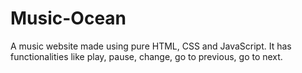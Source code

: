# Music-Ocean
A music website made using pure HTML, CSS and JavaScript. It has functionalities like play, pause, change, go to previous, go to next.
